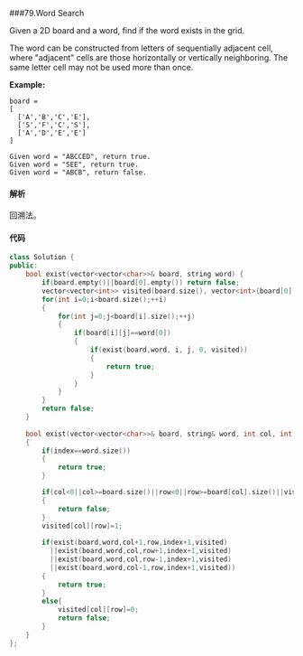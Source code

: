 ###79.Word Search

Given a 2D board and a word, find if the word exists in the grid.

The word can be constructed from letters of sequentially adjacent cell, where "adjacent" cells are those horizontally or vertically neighboring. The same letter cell may not be used more than once.

**Example:**

```
board =
[
  ['A','B','C','E'],
  ['S','F','C','S'],
  ['A','D','E','E']
]

Given word = "ABCCED", return true.
Given word = "SEE", return true.
Given word = "ABCB", return false.
```

#### 解析

回溯法。

#### 代码

```c++
class Solution {
public:
    bool exist(vector<vector<char>>& board, string word) {
        if(board.empty()||board[0].empty()) return false;
        vector<vector<int>> visited(board.size(), vector<int>(board[0].size(), 0));
        for(int i=0;i<board.size();++i)
        {
            for(int j=0;j<board[i].size();++j)
            {
                if(board[i][j]==word[0])
                {
                    if(exist(board,word, i, j, 0, visited))
                    {
                        return true;
                    }
                }
            }
        }
        return false;
    }
    
    bool exist(vector<vector<char>>& board, string& word, int col, int row, int index, vector<vector<int>>& visited)
    {
        if(index==word.size())
        {
            return true;
        }

        if(col<0||col>=board.size()||row<0||row>=board[col].size()||visited[col][row]==1||board[col][row] != word[index])
        {
            return false;
        }
        visited[col][row]=1;
        
        if(exist(board,word,col+1,row,index+1,visited)
          ||exist(board,word,col,row+1,index+1,visited)
          ||exist(board,word,col,row-1,index+1,visited)
          ||exist(board,word,col-1,row,index+1,visited))
        {
            return true;
        }
        else{
            visited[col][row]=0;
            return false;
        }
    }
};
```

